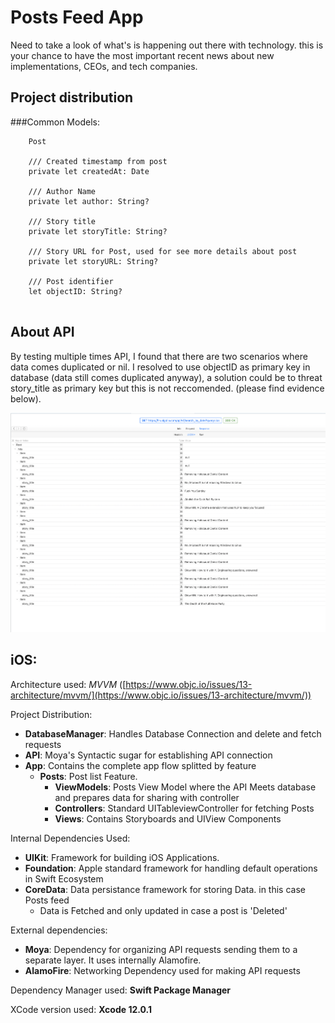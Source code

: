 # Posts Feed App

Need to take a look of what's is happening out there with technology. this is your chance to have the most important  recent news about new implementations, CEOs, and tech companies.

## Project distribution

###Common Models:

```
	Post

    /// Created timestamp from post
    private let createdAt: Date
    
    /// Author Name
    private let author: String?
    
    /// Story title
    private let storyTitle: String?
    
    /// Story URL for Post, used for see more details about post
    private let storyURL: String?
    
    /// Post identifier
    let objectID: String?
	
```

About API
-

By testing multiple times API, I found that there are two scenarios where data comes duplicated or nil. I resolved to use objectID as primary key in database (data still comes duplicated anyway), a solution could be to threat story_title as primary key but this is not reccomended. (please find evidence below).

![GitHub Logo](Duplicates_Evidence.jpg)


iOS: 
-

Architecture used: *MVVM* ([https://www.objc.io/issues/13-architecture/mvvm/](https://www.objc.io/issues/13-architecture/mvvm/))

Project Distribution:

- **DatabaseManager**: Handles Database Connection and delete and fetch requests
- **API**: Moya's Syntactic sugar for establishing API connection
- **App**: Contains the complete app flow splitted by feature
	- **Posts**: Post list Feature.
		- **ViewModels**: Posts View Model where the API Meets database and prepares data for sharing with controller
		- **Controllers**: Standard UITableviewController for fetching Posts
		- **Views**: Contains Storyboards and UIView Components

		
Internal Dependencies Used:

- **UIKit**: Framework for building iOS Applications.
- **Foundation**: Apple standard framework for handling default operations in Swift Ecosystem
- **CoreData**: Data persistance framework for storing Data. in this case Posts feed
	- Data is Fetched and only updated in case a post is 'Deleted'

External dependencies:
- **Moya**: Dependency for organizing API requests sending them to a separate layer. It uses internally Alamofire.
- **AlamoFire**: Networking Dependency used for making API requests


Dependency Manager used: **Swift Package Manager**

XCode version used: **Xcode 12.0.1**
